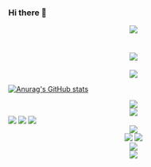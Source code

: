 <!--
**narutohyc/narutohyc** is a ✨ _special_ ✨ repository because its `README.md` (this file) appears on your GitHub profile.

Here are some ideas to get you started:
- 🔭 I’m currently working on ...
- 🌱 I’m currently learning ...
- 👯 I’m looking to collaborate on ...
- 🤔 I’m looking for help with ...
- 💬 Ask me about ...
- 📫 How to reach me: ...
- 😄 Pronouns: ...
- ⚡ Fun fact: ...
-->

### Hi there 👋
<!-- 酷酷壁纸 -->
<center>
	<img src="https://s2.loli.net/2022/03/23/7Hhl5pBTseoObDS.jpg" >
</center>

<!-- 动态写代码 -->
<h1 align="center">
	<img src="https://readme-typing-svg.herokuapp.com/?lines=console.log(%22Hello%2C%20World!%22);narutohyc小盆友祝您今天愉快!&center=true&size=27">
</h1>

<div align="center">
	<img src="https://metrics.lecoq.io/narutohyc?template=classic&config.timezone=Asia%2FShanghai">
</div>

<link rel="stylesheet" type="text/css" href="./styles/style.css>">


[![Anurag's GitHub stats](https://github-readme-stats.vercel.app/api?username=narutohyc)](https://github.com/narutohyc/github-readme-stats)



<div align="center">
	<img  src="https://github-profile-trophy.vercel.app/?username=narutohyc" />
</div>
<div align="center">
	<img  src="https://visitor-badge.glitch.me/badge?page_id=narutohyc" />
</div>



<span >
	<img  src="https://img.shields.io/badge/-HTML5-E34F26?style=flat-square&logo=html5&logoColor=white" />
	<img  src="https://img.shields.io/badge/-CSS3-1572B6?style=flat-square&logo=css3" />
	<img  src="https://img.shields.io/badge/-JavaScript-oringe?style=flat-square&logo=javascript" />
</span>


<div align="center">
	<img src="https://activity-graph.herokuapp.com/graph?username=narutohyc&theme=xcode" />
</div>


<div align="center">
  <img src="https://github-readme-streak-stats.herokuapp.com/?user=narutohyc" />
  <img src="https://stats.justsong.cn/api/csdn?id=u013545389" />
</div>



<div align="center">
	<img  src="https://github-readme-streak-stats.herokuapp.com/?user=narutohyc" />
</div>

<!-- csdn -->
<div align="center">
	<a href="https://blog.csdn.net/u013545389">
		<img src="https://stats.justsong.cn/api/csdn?id=u013545389">
	</a>
</div>



